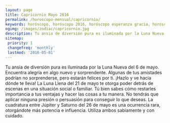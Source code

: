 ```yaml
---
layout: page
title: Capricornio Mayo 2016 
permalink: /horoscopo-mensual/capricornio/
keywords: horóscopo, horóscopo 2016, horóscopo esperanza gracia, horoscop, horóscopos gratis, horoscopo capricornio, horoscopo capricornio 2016, Tarot, Astrologia, Zodíaco, capricornio, horoscopo gratis, horoscopo del mes 
ogimg: /images/zodiac/capricornio.jpg
description: Tu ansia de diversión pura es iluminada por la Luna Nueva del 6 de mayo. Encuentra alegría en algo nuevo y sorprendente. Algunas de tus amistades podrían no sorprenderse, pero estarán felices por ti. ¡Hazlo y ve hacia dónde te lleva! La Luna Llena del 21 de mayo te otorga poder detrás de escenas en una situación social o familiar. Tú bien sabes cómo restarles importancia a tus ventajas y hacer las cosas a tu manera. No tendrás que aplicar ninguna presión o persuasión para conseguir lo que deseas. La cuadratura entre Júpiter y Saturno del 26 de mayo es una ocurrencia rara, otorgándote más potencia e influencia. Utiliza ambos sabiamente y con cuidado.
sitemap:
 priority: 1
 changefreq: 'monthly'
 lastmod: '2016-05-01'
---
```


 Tu ansia de diversión pura es iluminada por la Luna Nueva del 6 de mayo. Encuentra alegría en algo nuevo y sorprendente. Algunas de tus amistades podrían no sorprenderse, pero estarán felices por ti. ¡Hazlo y ve hacia dónde te lleva! La Luna Llena del 21 de mayo te otorga poder detrás de escenas en una situación social o familiar. Tú bien sabes cómo restarles importancia a tus ventajas y hacer las cosas a tu manera. No tendrás que aplicar ninguna presión o persuasión para conseguir lo que deseas. La cuadratura entre Júpiter y Saturno del 26 de mayo es una ocurrencia rara, otorgándote más potencia e influencia. Utiliza ambos sabiamente y con cuidado.
